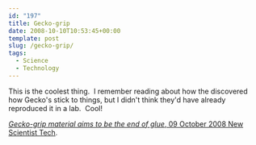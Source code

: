 ```yaml
---
id: "197"
title: Gecko-grip
date: 2008-10-10T10:53:45+00:00
template: post
slug: /gecko-grip/
tags:
  - Science
  - Technology
---
```


This is the coolest thing.  I remember reading about how the discovered how
Gecko's stick to things, but I didn't think they'd have already reproduced it
in a lab.  Cool!

[_Gecko-grip material aims to be the end of glue_, 09 October 2008 New Scientist Tech](http://technology.newscientist.com/article/dn14902-geckogrip-material-aims-to-be-the-end-of-glue.html?DCMP=ILC-hmts&nsref=news3_head_dn14902).
